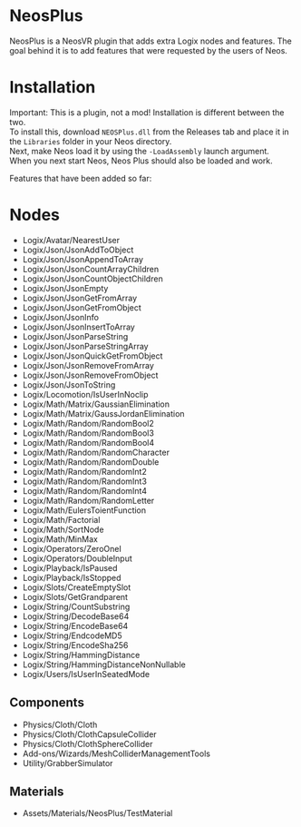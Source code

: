 # NeosPlus
NeosPlus is a NeosVR plugin that adds extra Logix nodes and features. The goal behind it is to add features that were requested by the users of Neos.  
  
# Installation
Important: This is a plugin, not a mod! Installation is different between the two.  
To install this, download `NEOSPlus.dll` from the Releases tab and place it in the `Libraries` folder in your Neos directory.  
Next, make Neos load it by using the `-LoadAssembly` launch argument.  
When you next start Neos, Neos Plus should also be loaded and work.
 
Features that have been added so far:

# Nodes
- Logix/Avatar/NearestUser
- Logix/Json/JsonAddToObject
- Logix/Json/JsonAppendToArray
- Logix/Json/JsonCountArrayChildren
- Logix/Json/JsonCountObjectChildren
- Logix/Json/JsonEmpty
- Logix/Json/JsonGetFromArray
- Logix/Json/JsonGetFromObject
- Logix/Json/JsonInfo
- Logix/Json/JsonInsertToArray
- Logix/Json/JsonParseString
- Logix/Json/JsonParseStringArray
- Logix/Json/JsonQuickGetFromObject
- Logix/Json/JsonRemoveFromArray
- Logix/Json/JsonRemoveFromObject
- Logix/Json/JsonToString
- Logix/Locomotion/IsUserInNoclip
- Logix/Math/Matrix/GaussianElimination
- Logix/Math/Matrix/GaussJordanElimination
- Logix/Math/Random/RandomBool2
- Logix/Math/Random/RandomBool3
- Logix/Math/Random/RandomBool4
- Logix/Math/Random/RandomCharacter
- Logix/Math/Random/RandomDouble
- Logix/Math/Random/RandomInt2
- Logix/Math/Random/RandomInt3
- Logix/Math/Random/RandomInt4
- Logix/Math/Random/RandomLetter
- Logix/Math/EulersToientFunction
- Logix/Math/Factorial
- Logix/Math/SortNode
- Logix/Math/MinMax
- Logix/Operators/ZeroOneI
- Logix/Operators/DoubleInput
- Logix/Playback/IsPaused
- Logix/Playback/IsStopped
- Logix/Slots/CreateEmptySlot
- Logix/Slots/GetGrandparent
- Logix/String/CountSubstring
- Logix/String/DecodeBase64
- Logix/String/EncodeBase64
- Logix/String/EndcodeMD5
- Logix/String/EncodeSha256
- Logix/String/HammingDistance
- Logix/String/HammingDistanceNonNullable
- Logix/Users/IsUserInSeatedMode

## Components
- Physics/Cloth/Cloth
- Physics/Cloth/ClothCapsuleCollider
- Physics/Cloth/ClothSphereCollider
- Add-ons/Wizards/MeshColliderManagementTools
- Utility/GrabberSimulator

## Materials
- Assets/Materials/NeosPlus/TestMaterial
